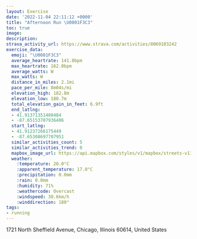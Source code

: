 ```yaml
---
layout: Exercise
date: '2022-11-04 22:11:12 +0000'
title: "Afternoon Run \U0001F3C3"
toc: true
image:
description:
strava_activity_url: https://www.strava.com/activities/8069103242
exercise_data:
  emoji: "\U0001F3C3"
  average_heartrate: 141.0bpm
  max_heartrate: 162.0bpm
  average_watts: W
  max_watts: W
  distance_in_miles: 2.1mi
  pace_per_mile: 8m04s/mi
  elevation_high: 182.8m
  elevation_low: 180.7m
  total_elevation_gain_in_feet: 6.9ft
  end_latlng:
  - 41.91371351480484
  - -87.65153707936406
  start_latlng:
  - 41.91237266175449
  - -87.65308697707951
  similar_activities_count: 5
  similar_activities_trend: 0
  mapbox_image_url: https://api.mapbox.com/styles/v1/mapbox/streets-v11/static/path-5+787af2-1.0(shy~Fdm~uOAqA%40mBCkHCaBAOAEKAoDJaC%3FwAEKAMMy%40EqAAeGBWAEAEEAKBeCAeDCqBCYICI%3Fk%40DyBB_%40Bo%40JeAEEOGaAEkBO_AOCi%40FcA%3F%5DE%5BSYYS%5B%5Bq%40%5B_%40UMIDGTANFbC%3FlEBvBAh%40B%60CBRDFP%40tBGh%40YRAz%40Bp%40KRGNMFKj%40cBlAaBDEHC~DAb%40F%5C%3F~DGlAFjB%3FnAC%5ECZ%40%5CEvA%3FrBEhADJJDHDf%40GnD%3FtM),pin-s-s+e5b22e(-87.65155,41.91386),pin-s-f+89ae00(-87.64965000000005,41.91374000000001)/auto/800x800?access_token=pk.eyJ1Ijoiam9zaGJlY2ttYW4iLCJhIjoiY205eWR2aDd1MWZ6djJrbXc4a3M0bWZleiJ9.XiG9OWkNcZk2QzjJbxLB4A
  weather:
    :temperature: 20.0°C
    :apparent_temperature: 17.0°C
    :precipitation: 0.0mm
    :rain: 0.0mm
    :humidity: 71%
    :weathercode: Overcast
    :windspeed: 30.6km/h
    :winddirection: 180°
tags:
- running
---
```

1721 North Sheffield Avenue, Chicago, Illinois 60614, United States
